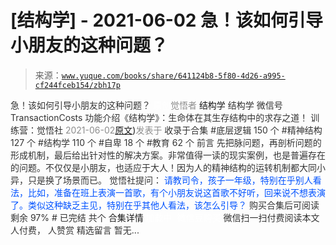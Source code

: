 # [结构学] - 2021-06-02 急！该如何引导小朋友的这种问题？

> 来源：[`www.yuque.com/books/share/641124b8-5f80-4d26-a995-cf244fceb154/zbh17p`](https://www.yuque.com/books/share/641124b8-5f80-4d26-a995-cf244fceb154/zbh17p)

<ne-p id="520f42f3293818f927861ebbd5b15da4_p_0" data-lake-id="520f42f3293818f927861ebbd5b15da4_p_0"><ne-text id="ue6f644cb" style="color: rgb(51, 51, 51);">急！该如何引导小朋友的这种问题？</ne-text></ne-p> <ne-p id="908782ad330e4a18e9ed89d59a760e3a" data-lake-id="908782ad330e4a18e9ed89d59a760e3a"><ne-text id="u82c70b45" ne-fontsize="12" style="color: rgb(255, 255, 255);">原创</ne-text><ne-text id="uf1fc432f" style="color: rgb(140, 140, 140);">觉悟者</ne-text> <ne-text id="ue6f93a85" ne-fontsize="14">结构学</ne-text></ne-p> <ne-p id="6f9eab5d28416c7d792d9a5b044b1095" data-lake-id="6f9eab5d28416c7d792d9a5b044b1095"><ne-text id="u6c0e1351" ne-fontsize="14" ne-bold="true" style="color: rgb(51, 51, 51);">结构学</ne-text></ne-p> <ne-p id="5150d47dd0d05f7943257100cd04a901" data-lake-id="5150d47dd0d05f7943257100cd04a901"><ne-text id="u2f97c903" ne-fontsize="14" style="color: rgb(51, 51, 51);">微信号</ne-text><ne-text id="ub2452bd1" ne-fontsize="14" style="color: rgb(51, 51, 51);">TransactionCosts</ne-text></ne-p> <ne-p id="ab9702f4d8a77b6272cadcb2eb58cffa" data-lake-id="ab9702f4d8a77b6272cadcb2eb58cffa"><ne-text id="u18ee012b" ne-fontsize="14" style="color: rgb(51, 51, 51);">功能介绍</ne-text><ne-text id="uc8e76cbf" ne-fontsize="14" style="color: rgb(51, 51, 51);">《结构学》：生命体在其生存结构中的求存之道！ 训练营：觉悟社</ne-text></ne-p> <ne-p id="0003b310119cca30d2976a8e231e1f56" data-lake-id="0003b310119cca30d2976a8e231e1f56"><ne-text id="ub967845f" style="color: rgb(140, 140, 140);">2021-06-02</ne-text>[<ne-text id="uadcfaa55" ne-fontsize="14">原文</ne-text>](https://mp.weixin.qq.com/s?__biz=MzIzMDYwOTM0Mg==&mid=2247485765&idx=1&sn=484dfcac75988fc41c1cc24c61986672&chksm=e8b19194dfc618829ee497890ec7e6e9eaaf0ab09472d2a8fae77940f45a093787e05feb2e12#rd))<ne-text id="ue16b2928" ne-fontsize="14" style="color: rgb(140, 140, 140);">发表于</ne-text></ne-p> <ne-p id="ba74b0bb1734f075e894b3e7955a0270" data-lake-id="ba74b0bb1734f075e894b3e7955a0270"><ne-text id="u2ee55a60" style="color: rgb(51, 51, 51);">收录于合集</ne-text></ne-p> <ne-p id="c4f7d9fa0df221d784331123d00b7fdb" data-lake-id="c4f7d9fa0df221d784331123d00b7fdb"><ne-text id="u0be45097" style="color: rgb(51, 51, 51);">#底层逻辑 150 个</ne-text></ne-p> <ne-p id="02e28ccba154fec2b48f93dd7024c9b4" data-lake-id="02e28ccba154fec2b48f93dd7024c9b4"><ne-text id="u4d129cf9" style="color: rgb(51, 51, 51);">#精神结构 127 个</ne-text></ne-p> <ne-p id="d6da947ecd51a90695e49f6b3fdd63f6" data-lake-id="d6da947ecd51a90695e49f6b3fdd63f6"><ne-text id="u21b770f4" style="color: rgb(51, 51, 51);">#结构学 110 个</ne-text></ne-p> <ne-p id="13a34d3aa7f743d93eda17b61864e73d" data-lake-id="13a34d3aa7f743d93eda17b61864e73d"><ne-text id="ucb1b2a9e" style="color: rgb(51, 51, 51);">#自卑 18 个</ne-text></ne-p> <ne-p id="804a72ed9c8b098a47e0d002593f31b2" data-lake-id="804a72ed9c8b098a47e0d002593f31b2"><ne-text id="ua28be36b" style="color: rgb(51, 51, 51);">#教育 62 个</ne-text></ne-p> <ne-p id="d7fb90fa1b064518a09b7605e73ba025" data-lake-id="d7fb90fa1b064518a09b7605e73ba025"><ne-text id="ue8b5c4ac" style="color: rgb(51, 51, 51);">前言</ne-text></ne-p> <ne-p id="1f2e4cba4d166152066c7ad4b764e50b" data-lake-id="1f2e4cba4d166152066c7ad4b764e50b"><ne-text id="ua2e99c4d" style="color: rgb(51, 51, 51);">先把脉问题，再剖析问题的形成机制，最后给出针对性的解决方案。非常值得一读的现实案例，也是普遍存在的问题。不仅仅是小朋友，也适应于大人！因为人的精神结构的运转机制都大同小异，只是换了场景而已。</ne-text></ne-p> <ne-p id="05432cef93fbe93ebd9ae75dec414a3b" data-lake-id="05432cef93fbe93ebd9ae75dec414a3b"><ne-text id="uaf67a352" ne-bold="true" style="color: rgb(51, 51, 51);">觉悟社提问：</ne-text></ne-p> <ne-p id="9c80228ef98aeda2fe5142f7ba72850c" data-lake-id="9c80228ef98aeda2fe5142f7ba72850c"><ne-text id="ud0a01bda" ne-fontsize="13" style="color: rgb(0, 82, 255);">请教司令，孩子一年级，特别在乎别人看法，比如，准备在班上表演一首歌，有个小朋友说这首歌不好听，回来说不想表演了。类似这种缺乏主见，特别在乎其他人看法，该怎么引导？</ne-text></ne-p> <ne-p id="2c169d0ee5b91de08d3731be6942aff4" data-lake-id="2c169d0ee5b91de08d3731be6942aff4" ne-alignment="center"><ne-text id="udaae954c" style="color: rgb(51, 51, 51);">购买合集后可阅读剩余 97%</ne-text></ne-p> <ne-p id="9b34db66af6e52766074045a6e38ead6" data-lake-id="9b34db66af6e52766074045a6e38ead6" ne-alignment="center"><ne-text id="u400180ed" style="color: rgb(51, 51, 51);">#</ne-text></ne-p> <ne-p id="ae56c65fba250527293fe70d254cd44f" data-lake-id="ae56c65fba250527293fe70d254cd44f" ne-alignment="center"><ne-text id="u570f9223" style="color: rgb(51, 51, 51);">已完结 共个</ne-text></ne-p> <ne-p id="35ad901ffc16c9ba27c04cd3d92be56d" data-lake-id="35ad901ffc16c9ba27c04cd3d92be56d" ne-alignment="center"><ne-text id="u2c2383e9" ne-fontsize="16">合集详情</ne-text></ne-p> <ne-p id="99e0feca9d00a42a1b0dfbbccceac771" data-lake-id="99e0feca9d00a42a1b0dfbbccceac771" ne-alignment="center"><ne-text id="u94b801d7" style="color: rgb(255, 255, 255);">加载中</ne-text></ne-p> <ne-p id="cdff81870e217c3be16612bec911f533" data-lake-id="cdff81870e217c3be16612bec911f533" ne-alignment="center"><ne-text id="ue353c62e" style="color: rgb(255, 255, 255);"> 微信豆购买</ne-text></ne-p> <ne-p id="77ddac743fc8dd687ce33d82216c53d6" data-lake-id="77ddac743fc8dd687ce33d82216c53d6" ne-alignment="center"><ne-text id="u70396de3" style="color: rgb(51, 51, 51);">微信扫一扫付费阅读本文</ne-text></ne-p> <ne-p id="7c67ad53e194713eb81bcab57fec6e03" data-lake-id="7c67ad53e194713eb81bcab57fec6e03" ne-alignment="center"><ne-text id="u5432f490" ne-fontsize="13" style="color: rgb(51, 51, 51);">人付费， 人赞赏</ne-text></ne-p> <ne-h3 id="mGr5V" data-lake-id="mGr5V"><ne-heading-ext><ne-heading-anchor></ne-heading-anchor><ne-heading-fold></ne-heading-fold></ne-heading-ext><ne-heading-content><ne-text id="ude5e8f48" ne-fontsize="16" style="color: rgb(51, 51, 51);">精选留言</ne-text></ne-heading-content></ne-h3> <ne-p id="6917b6b5d19183c83c2a9f16b2996ec6" data-lake-id="6917b6b5d19183c83c2a9f16b2996ec6"><ne-text id="uff1dadf3" style="color: rgb(51, 51, 51);">暂无...</ne-text></ne-p>